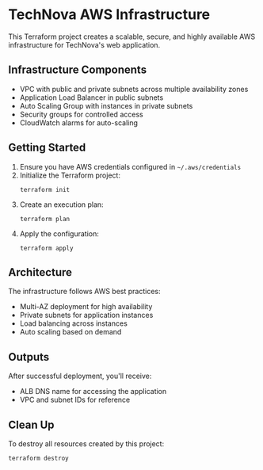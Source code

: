 # TechNova AWS Infrastructure

This Terraform project creates a scalable, secure, and highly available AWS infrastructure for TechNova's web application.

## Infrastructure Components

- VPC with public and private subnets across multiple availability zones
- Application Load Balancer in public subnets
- Auto Scaling Group with instances in private subnets
- Security groups for controlled access
- CloudWatch alarms for auto-scaling

## Getting Started

1. Ensure you have AWS credentials configured in `~/.aws/credentials`
2. Initialize the Terraform project:
   ```
   terraform init
   ```
3. Create an execution plan:
   ```
   terraform plan
   ```
4. Apply the configuration:
   ```
   terraform apply
   ```

## Architecture

The infrastructure follows AWS best practices:
- Multi-AZ deployment for high availability
- Private subnets for application instances
- Load balancing across instances
- Auto scaling based on demand

## Outputs

After successful deployment, you'll receive:
- ALB DNS name for accessing the application
- VPC and subnet IDs for reference

## Clean Up

To destroy all resources created by this project:
```
terraform destroy
```
